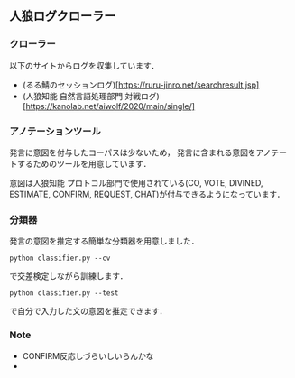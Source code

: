 ## 人狼ログクローラー

### クローラー
以下のサイトからログを収集しています．
- (るる鯖のセッションログ)[https://ruru-jinro.net/searchresult.jsp]
- (人狼知能 自然言語処理部門 対戦ログ)[https://kanolab.net/aiwolf/2020/main/single/]


### アノテーションツール
発言に意図を付与したコーパスは少ないため，
発言に含まれる意図をアノテートするためのツールを用意しています．

意図は人狼知能 プロトコル部門で使用されている(CO, VOTE, DIVINED, ESTIMATE, CONFIRM, REQUEST, CHAT)が付与できるようになっています．

### 分類器
発言の意図を推定する簡単な分類器を用意しました．

```
python classifier.py --cv
```
で交差検定しながら訓練します．

```
python classifier.py --test
```
で自分で入力した文の意図を推定できます．

### Note
- CONFIRM反応しづらいしいらんかな
- 
